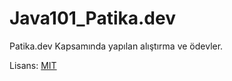 # Java101_Patika.dev
Patika.dev Kapsamında yapılan alıştırma ve ödevler.




Lisans: [MIT](https://opensource.org/licenses/MIT)
